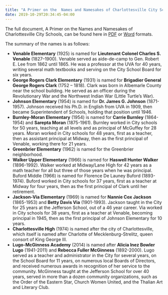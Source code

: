 ```yaml
---
title: "A Primer on the  Names and Namesakes of Charlottesville City Schools"
date: 2019-10-29T20:34:45-04:00
---
```


The full document, A Primer on the Names and Namesakes of Charlottesville City Schools, can be found here in [PDF](docs/cville-school-names-primer.pdf) or [Word](docs/cville-school-names-primer.docx) formats.

The summary of the names is as follows:

* **Venable Elementary** (1925) is named for **Lieutenant Colonel Charles S. Venable** (1827–1900). Venable served as aide-de-camp to Gen. Robert E. Lee from 1862 until 1865. He was a professor at the UVA for 40 years, writing several math textbooks and serving on the City School Board for six years.
* **George Rogers Clark Elementary** (1931) is named for **Brigadier General George Rogers Clark** (1752 – 1818). Clark was born in Albemarle County near the school building. He served as an officer during the Revolutionary War and the Northwest Indian War (Little Turtle’s War).
* **Johnson Elementary** (1954) is named for **Dr. James G. Johnson** (1871-1957). Johnson received his Ph.D. in English from UVA in 1909, then became Superintendent of Schools, holding that position until 1946.
* **Burnley-Moran Elementary** (1954) is named for **Carrie Burnley** (1864-1954) and **Sarepta Moran** (1875-1961). Burnley worked in City schools for 50 years, teaching at all levels and as principal of McGuffey for 28 years. Moran worked in City schools for 48 years, first as a teacher, then as assistant principal at Midway, then as the first principal of Venable, working there for 21 years.
* **Greenbrier Elementary** (1962) is named for the Greenbrier neighborhood.
* **Walker Upper Elementary** (1966) is named for **Haswell Hunter Walker** (1896-1992). Walker worked at Midway/Lane High for 42 years as a math teacher for all but three of those years when he was principal.
Buford Middle (1966) is named for Florence De Launey Buford (1893-1974). Buford worked in City schools for 37 years, first as a teacher at Midway for four years, then as the first principal of Clark until her retirement.
* **Jackson-Via Elementary** (1969) is named for **Nannie Cox Jackson** (1865-1953) and **Betty Davis Via** (1901-1993). Jackson taught in the City for 25 years at the Jefferson School, out of a 46 year career. Via worked in City schools for 38 years, first as a teacher at Venable, becoming principal in 1945, then as the first principal of Johnson Elementary for 10 years.
* **Charlottesville High** (1974) is named after the city of Charlottesville, which itself is named after Charlotte of Mecklenburg-Strelitz, queen consort of King George III.
* **Lugo-McGinness Academy** (2014) is named after **Alicia Inez Bowler Lugo** (1941-2011) and **Rebecca Fuller McGinness** (1892-2000). Lugo served as a teacher and administrator in the City for several years, on the School Board for 11 years, on numerous local Boards of Directors, and received numerous awards in recognition of her service to the community. McGinness taught at the Jefferson School for over 40 years, served in more than a dozen community organizations, such as the Order of the Eastern Star, Church Women United, and the Thalian Art and Literary Club.
